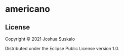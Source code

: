 # americano

## License

Copyright © 2021 Joshua Suskalo

Distributed under the Eclipse Public License version 1.0.
